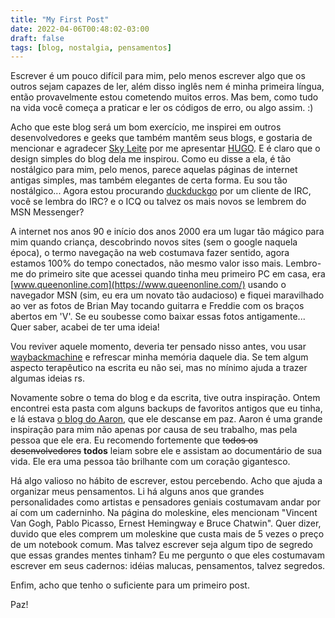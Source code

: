 ```yaml
---
title: "My First Post"
date: 2022-04-06T00:48:02-03:00
draft: false
tags: [blog, nostalgia, pensamentos]
---
```


Escrever é um pouco difícil para mim, pelo menos escrever algo que os outros sejam capazes de ler, além disso inglês nem é minha primeira língua, então provavelmente estou cometendo muitos erros. Mas bem, como tudo na vida você começa a praticar e ler os códigos de erro, ou algo assim. :)

Acho que este blog será um bom exercício, me inspirei em outros desenvolvedores e geeks que também mantêm seus blogs, e gostaria de mencionar e agradecer [Sky Leite](https://leite.dev/) por me apresentar [ HUGO](https://gohugo.io/). E é claro que o design simples do blog dela me inspirou. Como eu disse a ela, é tão nostálgico para mim, pelo menos, parece aquelas páginas de internet antigas simples, mas também elegantes de certa forma. Eu sou tão nostálgico... Agora estou procurando [duckduckgo](https://duckduckgo.com/) por um cliente de IRC, você se lembra do IRC? e o ICQ ou talvez os mais novos se lembrem do MSN Messenger?

A internet nos anos 90 e início dos anos 2000 era um lugar tão mágico para mim quando criança, descobrindo novos sites (sem o google naquela época), o termo navegação na web costumava fazer sentido, agora estamos 100% do tempo conectados, não mesmo valor isso mais. Lembro-me do primeiro site que acessei quando tinha meu primeiro PC em casa, era [www.queenonline.com](https://www.queenonline.com/) usando o navegador MSN (sim, eu era um novato tão audacioso) e fiquei maravilhado ao ver as fotos de Brian May tocando guitarra e Freddie com os braços abertos em 'V'. Se eu soubesse como baixar essas fotos antigamente...
Quer saber, acabei de ter uma ideia!

Vou reviver aquele momento, deveria ter pensado nisso antes, vou usar [waybackmachine](https://archive.org/web/) e refrescar minha memória daquele dia. Se tem algum aspecto terapêutico na escrita eu não sei, mas no mínimo ajuda a trazer algumas ideias rs.

Novamente sobre o tema do blog e da escrita, tive outra inspiração. Ontem encontrei esta pasta com alguns backups de favoritos antigos que eu tinha, e lá estava [o blog do Aaron](http://www.aaronsw.com/), que ele descanse em paz. Aaron é uma grande inspiração para mim não apenas por causa de seu trabalho, mas pela pessoa que ele era. Eu recomendo fortemente que ~~todos os desenvolvedores~~ **todos** leiam sobre ele e assistam ao documentário de sua vida. Ele era uma pessoa tão brilhante com um coração gigantesco.

Há algo valioso no hábito de escrever, estou percebendo. Acho que ajuda a organizar meus pensamentos. Li há alguns anos que grandes personalidades como artistas e pensadores geniais costumavam andar por aí com um caderninho. Na página do moleskine, eles mencionam "Vincent Van Gogh, Pablo Picasso, Ernest Hemingway e Bruce Chatwin". Quer dizer, duvido que eles comprem um moleskine que custa mais de 5 vezes o preço de um notebook comum. Mas talvez escrever seja algum tipo de segredo que essas grandes mentes tinham? Eu me pergunto o que eles costumavam escrever em seus cadernos: idéias malucas, pensamentos, talvez segredos.

Enfim, acho que tenho o suficiente para um primeiro post.

Paz!
